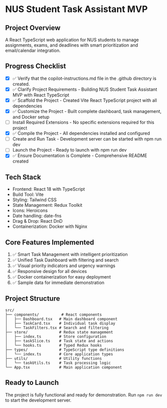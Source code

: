 # NUS Student Task Assistant MVP

## Project Overview
A React TypeScript web application for NUS students to manage assignments, exams, and deadlines with smart prioritization and email/calendar integration.

## Progress Checklist
- [x] ✅ Verify that the copilot-instructions.md file in the .github directory is created.
- [x] ✅ Clarify Project Requirements - Building NUS Student Task Assistant MVP with React TypeScript
- [x] ✅ Scaffold the Project - Created Vite React TypeScript project with all dependencies
- [x] ✅ Customize the Project - Built complete dashboard, task management, and Docker setup
- [ ] Install Required Extensions - No specific extensions required for this project
- [x] ✅ Compile the Project - All dependencies installed and configured
- [ ] Create and Run Task - Development server can be started with npm run dev
- [ ] Launch the Project - Ready to launch with npm run dev
- [x] ✅ Ensure Documentation is Complete - Comprehensive README created

## Tech Stack
- Frontend: React 18 with TypeScript
- Build Tool: Vite
- Styling: Tailwind CSS
- State Management: Redux Toolkit
- Icons: Heroicons
- Date handling: date-fns
- Drag & Drop: React DnD
- Containerization: Docker with Nginx

## Core Features Implemented
1. ✅ Smart Task Management with intelligent prioritization
2. ✅ Unified Task Dashboard with filtering and search
3. ✅ Visual priority indicators and urgency warnings
4. ✅ Responsive design for all devices
5. ✅ Docker containerization for easy deployment
6. ✅ Sample data for immediate demonstration

## Project Structure
```
src/
├── components/          # React components
│   ├── Dashboard.tsx   # Main dashboard component
│   ├── TaskCard.tsx    # Individual task display
│   └── TaskFilters.tsx # Search and filtering
├── store/              # Redux state management
│   ├── index.ts        # Store configuration
│   ├── taskSlice.ts    # Task state and actions
│   └── hooks.ts        # Typed Redux hooks
├── types/              # TypeScript type definitions
│   └── index.ts        # Core application types
├── utils/              # Utility functions
│   └── taskUtils.ts    # Task processing logic
└── App.tsx             # Main application component
```

## Ready to Launch
The project is fully functional and ready for demonstration. Run `npm run dev` to start the development server.